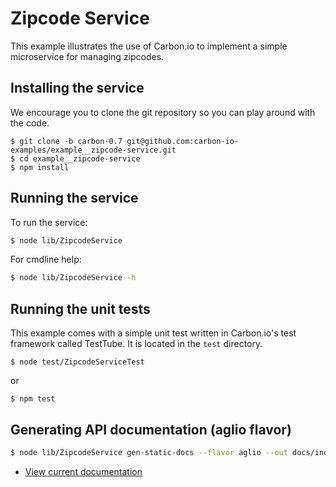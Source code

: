 # Zipcode Service

This example illustrates the use of Carbon.io to implement a simple
microservice for managing zipcodes.

## Installing the service

We encourage you to clone the git repository so you can play around
with the code. 

```
$ git clone -b carbon-0.7 git@github.com:carbon-io-examples/example__zipcode-service.git
$ cd example__zipcode-service
$ npm install
```

## Running the service

To run the service:

```sh
$ node lib/ZipcodeService
```

For cmdline help:

```sh
$ node lib/ZipcodeService -h
```

## Running the unit tests

This example comes with a simple unit test written in Carbon.io's test framework called TestTube. It is located in the `test` directory. 

```
$ node test/ZipcodeServiceTest
```

or 

```
$ npm test
```

## Generating API documentation (aglio flavor)

```sh
$ node lib/ZipcodeService gen-static-docs --flavor aglio --out docs/index.html
```

* [View current documentation](
http://htmlpreview.github.io/?https://raw.githubusercontent.com/carbon-io-examples/example__zipcode-service/blob/carbon-0.7/docs/index.html)
